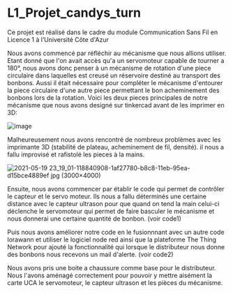 # L1_Projet_candys_turn
Ce projet est réalisé dans le cadre du module Communication Sans Fil en Licence 1 à l’Université Côte d'Azur

Nous avons commencé par réfléchir au mécanisme que nous allions utiliser. Etant donné que l'on avait accès qu'a un servomoteur capable de tourner a 180°, nous avons donc penser à un mécanisme de rotation d'une piece circulaire dans laquelles est creusé un réservoire destiné au transport des bonbons. Aussi il était nécessaire pour compléter le mécanisme d'entourer la piece circulaire d'une autre piece permettant le bon acheminement des bonbons lors de la rotation.
Voici les deux pieces principales de notre mécanisme que nous avons designé sur tinkercad avant de les imprimer en 3D:

![image](https://user-images.githubusercontent.com/83219755/118818155-4bc8b180-b8b4-11eb-9508-61d0cb4b5c7d.png)

Malheureusement nous avons rencontré de nombreux problèmes avec les imprimante 3D (stabilité de plateau, acheminement de fil, densité). il nous a fallu improvisé et rafistolé les pieces à la mains.

![2021-05-19 23_19_01-118840908-1af27780-b8c8-11eb-95ea-d15bce4889ef jpg (3000×4000)](https://user-images.githubusercontent.com/83219755/118886153-ddf2a900-b8f8-11eb-8523-97bd884b6858.png)

Ensuite, nous avons commencer par établir le code qui permet de contrôler le capteur et le servo moteur. Ils nous a fallu déterminés une certaine distance avec le capteur ultrason pour que quand on tend la main celui-ci déclenche le servomoteur qui permet de faire basculer le mécanisme et nous donnerai une certaine quantité de bonbon. 
(voir code1)

Puis nous avons améliorer notre code en le fusionnnant avec un autre code lorawann et utiliser le logiciel node red ainsi que la plateforme The Thing Network pour ajouté la fonctionnalité qui lorsque le distributeur nous donne des bonbons nous recevons un mail d'alerte.
(voir code2)


Nous avons pris une boite a chaussure comme base pour le distributeur. Nous l'avons aménagé correctement pour pouvoir y mettre aisément la carte UCA le servomoteur, le capteur ultrason et les pièces du mécanisme. 



